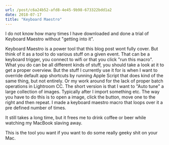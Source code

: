 ```yaml
---
url: /post/c6a24b52-afd8-4e45-9b98-673322bdd1a2
date: 2018-07-17
title: "Keyboard Maestro"
---
```


I do not know how many times I have downloaded and done a trial of Keyboard Maestro without "getting into it". 

Keyboard Maestro is a power tool that this blog post wont fully cover. But think of it as a tool to do various stuff on a given event. That can be a keyboard trigger, you connect to wifi or that you click "run this macro". What you do can be all different kinds of stuff, you should take a look at it to get a proper overview. But the stuff I currently use it for is when I want to override default app shortcuts by running Apple Script that does kind of the same thing, but not entirely. Or my work around for the lack of proper batch operations in Lightroom CC. The short version is that I want to "Auto tune" a large collection of images. Typically after I import something etc. The way you have to do this is to open a image, click the button, move one to the right and then repeat. I made a keyboard maestro macro that loops over it a pre defined number of times. 

It still takes a long time, but it frees me to drink coffee or beer while watching my MacBook slaving away. 

This is the tool you want if you want to do some really geeky shit on your Mac. 
